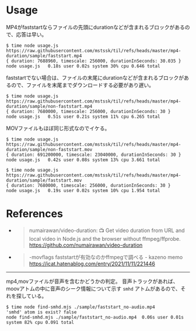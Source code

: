 # Usage

MP4がfaststartならファイルの先頭にdurationなどが含まれるブロックがあるので、応答は早い。

```
$ time node usage.js https://raw.githubusercontent.com/mstssk/til/refs/heads/master/mp4-duration/sample/faststart.mp4
{ duration: 7688960, timescale: 256000, durationInSeconds: 30.035 }
node usage.js   0.18s user 0.02s system 30% cpu 0.646 total
```

faststartでない場合は、ファイルの末尾にdurationなどが含まれるブロックがあるので、ファイルを末尾までダウンロードする必要があり遅い。

```
$ time node usage.js https://raw.githubusercontent.com/mstssk/til/refs/heads/master/mp4-duration/sample/non-faststart.mp4
{ duration: 7680000, timescale: 256000, durationInSeconds: 30 }
node usage.js   0.51s user 0.21s system 11% cpu 6.265 total
```

MOVファイルもほぼ同じ形式なのでイケる。

```
$ time node usage.js https://raw.githubusercontent.com/mstssk/til/refs/heads/master/mp4-duration/sample/non-faststart.mov
{ duration: 691200000, timescale: 23040000, durationInSeconds: 30 }
node usage.js   0.42s user 0.08s system 13% cpu 3.661 total

$ time node usage.js https://raw.githubusercontent.com/mstssk/til/refs/heads/master/mp4-duration/sample/faststart.mov
{ duration: 7680000, timescale: 256000, durationInSeconds: 30 }
node usage.js   0.19s user 0.02s system 10% cpu 1.954 total
```

# References

- > numairawan/video-duration: 📺 Get video duration from URL and local video in Node.js and the browser without ffmpeg/ffprobe. https://github.com/numairawan/video-duration
- > -movflags faststartが有効なのかffmpegで調べる - kazeno memo https://icat.hatenablog.com/entry/2021/11/11/221446

-----

mp4,movファイルが音声を含むかどうかの判定。
音声トラックがあれば、moovアトムの中に音声のシーク情報について示す `smhd` アトムがあるので、それを探している。

```
$ time node find-smhd.mjs ./sample/faststart_no-audio.mp4
'smhd' atom is exist? false
node find-smhd.mjs ./sample/faststart_no-audio.mp4  0.06s user 0.01s system 82% cpu 0.091 total
```
